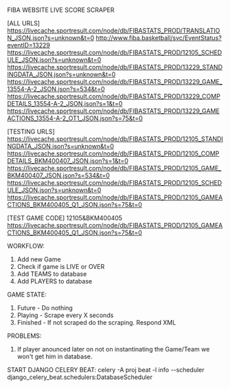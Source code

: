 FIBA WEBSITE LIVE SCORE SCRAPER


[ALL URLS]
https://livecache.sportresult.com/node/db/FIBASTATS_PROD/TRANSLATION_JSON.json?s=unknown&t=0
http://www.fiba.basketball/svc/EventStatus?eventID=13229
https://livecache.sportresult.com/node/db/FIBASTATS_PROD/12105_SCHEDULE_JSON.json?s=unknown&t=0
https://livecache.sportresult.com/node/db/FIBASTATS_PROD/13229_STANDINGDATA_JSON.json?s=unknown&t=0
https://livecache.sportresult.com/node/db/FIBASTATS_PROD/13229_GAME_13554-A-2_JSON.json?s=534&t=0
https://livecache.sportresult.com/node/db/FIBASTATS_PROD/13229_COMPDETAILS_13554-A-2_JSON.json?s=1&t=0
https://livecache.sportresult.com/node/db/FIBASTATS_PROD/13229_GAMEACTIONS_13554-A-2_OT1_JSON.json?s=75&t=0

[TESTING URLS]
https://livecache.sportresult.com/node/db/FIBASTATS_PROD/12105_STANDINGDATA_JSON.json?s=unknown&t=0
https://livecache.sportresult.com/node/db/FIBASTATS_PROD/12105_COMPDETAILS_BKM400407_JSON.json?s=1&t=0
https://livecache.sportresult.com/node/db/FIBASTATS_PROD/12105_GAME_BKM400407_JSON.json?s=534&t=0
https://livecache.sportresult.com/node/db/FIBASTATS_PROD/12105_SCHEDULE_JSON.json?s=unknown&t=0
https://livecache.sportresult.com/node/db/FIBASTATS_PROD/12105_GAMEACTIONS_BKM400405_Q1_JSON.json?s=75&t=0


[TEST GAME CODE]
12105&BKM400405
https://livecache.sportresult.com/node/db/FIBASTATS_PROD/12105_GAMEACTIONS_BKM400405_Q1_JSON.json?s=75&t=0


WORKFLOW:
1. Add new Game
2. Check if game is LIVE or OVER
3. Add TEAMS to database
4. Add PLAYERS to database


GAME STATE:
1. Future - Do nothing
2. Playing - Scrape every X seconds
3. Finished - If not scraped do the scraping. Respond XML



PROBLEMS:
1. If player anounced later on not on instantinating the Game/Team we won't get him in database.


START DJANGO CELERY BEAT: celery -A proj beat -l info --scheduler django_celery_beat.schedulers:DatabaseScheduler